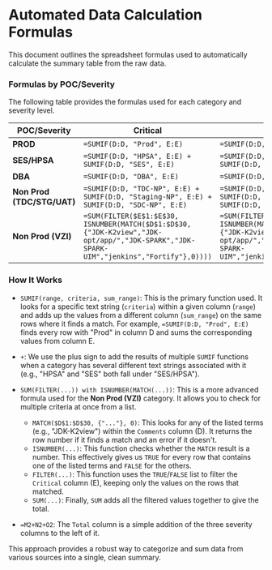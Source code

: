 # Automated Data Calculation Formulas

This document outlines the spreadsheet formulas used to automatically calculate the summary table from the raw data.

### Formulas by POC/Severity

The following table provides the formulas used for each category and severity level.

| POC/Severity              | Critical                                                                                                                                      | High                                                                                                                                          | Medium                                                                                                                                        | Total       |
| ------------------------- | --------------------------------------------------------------------------------------------------------------------------------------------- | --------------------------------------------------------------------------------------------------------------------------------------------- | --------------------------------------------------------------------------------------------------------------------------------------------- | ----------- |
| **PROD** | `=SUMIF(D:D, "Prod", E:E)`                                                                                                                    | `=SUMIF(D:D, "Prod", F:F)`                                                                                                                    | `=SUMIF(D:D, "Prod", I:I)`                                                                                                                    | `=M2+N2+O2` |
| **SES/HPSA** | `=SUMIF(D:D, "HPSA", E:E) + SUMIF(D:D, "SES", E:E)`                                                                                             | `=SUMIF(D:D, "HPSA", F:F) + SUMIF(D:D, "SES", F:F)`                                                                                             | `=SUMIF(D:D, "HPSA", I:I) + SUMIF(D:D, "SES", I:I)`                                                                                             | `=M3+N3+O3` |
| **DBA** | `=SUMIF(D:D, "DBA", E:E)`                                                                                                                      | `=SUMIF(D:D, "DBA", F:F)`                                                                                                                      | `=SUMIF(D:D, "DBA", I:I)`                                                                                                                      | `=M4+N4+O4` |
| **Non Prod (TDC/STG/UAT)** | `=SUMIF(D:D, "TDC-NP", E:E) + SUMIF(D:D, "Staging-NP", E:E) + SUMIF(D:D, "SDC-NP", E:E)`                                                          | `=SUMIF(D:D, "TDC-NP", F:F) + SUMIF(D:D, "Staging-NP", F:F) + SUMIF(D:D, "SDC-NP", F:F)`                                                          | `=SUMIF(D:D, "TDC-NP", I:I) + SUMIF(D:D, "Staging-NP", I:I) + SUMIF(D:D, "SDC-NP", I:I)`                                                          | `=M5+N5+O5` |
| **Non Prod (VZI)** | `=SUM(FILTER($E$1:$E$30, ISNUMBER(MATCH($D$1:$D$30, {"JDK-K2view","JDK-opt/app/","JDK-SPARK","JDK-SPARK-UIM","jenkins","Fortify"},0))))` | `=SUM(FILTER($F$1:$F$30, ISNUMBER(MATCH($D$1:$D$30, {"JDK-K2view","JDK-opt/app/","JDK-SPARK","JDK-SPARK-UIM","jenkins","Fortify"},0))))` | `=SUM(FILTER($I$1:$I$30, ISNUMBER(MATCH($D$1:$D$30, {"JDK-K2view","JDK-opt/app/","JDK-SPARK","JDK-SPARK-UIM","jenkins","Fortify"},0))))` | `=M6+N6+O6` |

### How It Works

* `SUMIF(range, criteria, sum_range)`: This is the primary function used. It looks for a specific text string (`criteria`) within a given column (`range`) and adds up the values from a different column (`sum_range`) on the same rows where it finds a match. For example, `=SUMIF(D:D, "Prod", E:E)` finds every row with "Prod" in column D and sums the corresponding values from column E.

* `+`: We use the plus sign to add the results of multiple `SUMIF` functions when a category has several different text strings associated with it (e.g., "HPSA" and "SES" both fall under "SES/HPSA").

* `SUM(FILTER(...)) with ISNUMBER(MATCH(...))`: This is a more advanced formula used for the **Non Prod (VZI)** category. It allows you to check for multiple criteria at once from a list.
    * `MATCH($D$1:$D$30, {"..."}, 0)`: This looks for any of the listed terms (e.g., "JDK-K2view") within the `Comments` column (D). It returns the row number if it finds a match and an error if it doesn't.
    * `ISNUMBER(...)`: This function checks whether the `MATCH` result is a number. This effectively gives us `TRUE` for every row that contains one of the listed terms and `FALSE` for the others.
    * `FILTER(...)`: This function uses the `TRUE`/`FALSE` list to filter the `Critical` column (E), keeping only the values on the rows that matched.
    * `SUM(...)`: Finally, `SUM` adds all the filtered values together to give the total.

* `=M2+N2+O2`: The `Total` column is a simple addition of the three severity columns to the left of it.

This approach provides a robust way to categorize and sum data from various sources into a single, clean summary.

